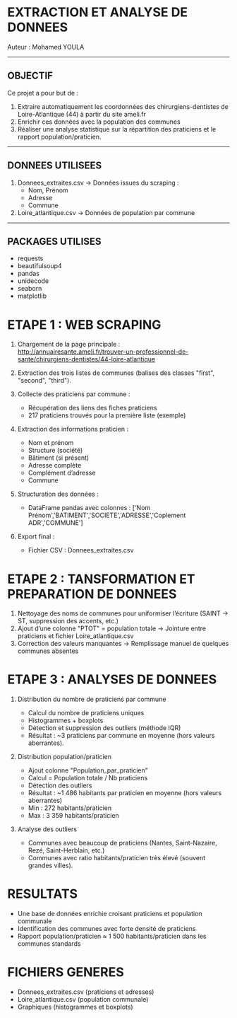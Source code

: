  
#        EXTRACTION ET ANALYSE DE DONNEES
 
 
Auteur : Mohamed YOULA

-----------------------------------------------------
OBJECTIF
-----------------------------------------------------
Ce projet a pour but de :
1. Extraire automatiquement les coordonnées des chirurgiens-dentistes 
   de Loire-Atlantique (44) à partir du site ameli.fr
2. Enrichir ces données avec la population des communes
3. Réaliser une analyse statistique sur la répartition
   des praticiens et le rapport population/praticien.

-----------------------------------------------------
DONNEES UTILISEES
-----------------------------------------------------
1. Donnees_extraites.csv  → Données issues du scraping :
   - Nom, Prénom
   - Adresse
   - Commune
2. Loire_atlantique.csv   → Données de population
   par commune

-----------------------------------------------------
PACKAGES UTILISES
-----------------------------------------------------
- requests
- beautifulsoup4
- pandas
- unidecode
- seaborn
- matplotlib


# ETAPE 1 : WEB SCRAPING

1. Chargement de la page principale :
   http://annuairesante.ameli.fr/trouver-un-professionnel-de-sante/chirurgiens-dentistes/44-loire-atlantique

2. Extraction des trois listes de communes (balises des classes "first", "second", "third").

3. Collecte des praticiens par commune :
   - Récupération des liens des fiches praticiens
   - 217 praticiens trouvés pour la première liste (exemple)

4. Extraction des informations praticien :
   - Nom et prénom
   - Structure (société)
   - Bâtiment (si présent)
   - Adresse complète
   - Complément d’adresse
   - Commune

5. Structuration des données :
   - DataFrame pandas avec colonnes :
     ['Nom Prénom','BATIMENT','SOCIETE','ADRESSE','Coplement ADR','COMMUNE']

6. Export final :
   - Fichier CSV : Donnees_extraites.csv

# ETAPE 2 : TANSFORMATION ET PREPARATION DE DONNEES

1. Nettoyage des noms de communes pour uniformiser l’écriture
   (SAINT → ST, suppression des accents, etc.)
2. Ajout d’une colonne "PTOT" = population totale
   → Jointure entre praticiens et fichier Loire_atlantique.csv
3. Correction des valeurs manquantes
   → Remplissage manuel de quelques communes absentes


# ETAPE 3 : ANALYSES DE DONNEES

1) Distribution du nombre de praticiens par commune
   - Calcul du nombre de praticiens uniques
   - Histogrammes + boxplots
   - Détection et suppression des outliers (méthode IQR)
   - Résultat : ~3 praticiens par commune en moyenne
     (hors valeurs aberrantes).

2) Distribution population/praticien
   - Ajout colonne "Population_par_praticien"
   - Calcul = Population totale / Nb praticiens
   - Détection des outliers
   - Résultat : ~1 486 habitants par praticien en moyenne
     (hors valeurs aberrantes)
   - Min : 272 habitants/praticien
   - Max : 3 359 habitants/praticien

3) Analyse des outliers
   - Communes avec beaucoup de praticiens (Nantes,
     Saint-Nazaire, Rezé, Saint-Herblain, etc.)
   - Communes avec ratio habitants/praticien très élevé
     (souvent grandes villes).


# RESULTATS

- Une base de données enrichie croisant praticiens et 
  population communale
- Identification des communes avec forte densité
  de praticiens
- Rapport population/praticien ≈ 1 500 habitants/praticien
  dans les communes standards

# FICHIERS GENERES

- Donnees_extraites.csv  (praticiens et adresses)
- Loire_atlantique.csv   (population communale)
- Graphiques (histogrammes et boxplots)

